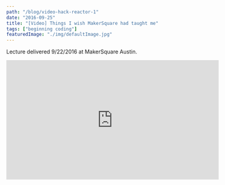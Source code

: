 ```yaml
---
path: "/blog/video-hack-reactor-1"
date: "2016-09-25"
title: "[Video] Things I wish MakerSquare had taught me"
tags: ["beginning coding"]
featuredImage: "./img/defaultImage.jpg"
---
```


Lecture delivered 9/22/2016 at MakerSquare Austin. 

<iframe width="560" height="315" src="https://www.youtube.com/embed/pBfjKy5VcnM" frameborder="0" allowfullscreen></iframe>